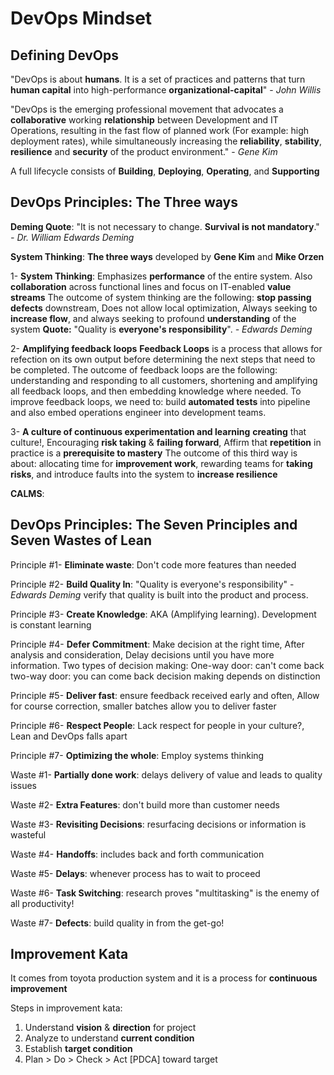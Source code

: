 # DevOps Mindset

## Defining DevOps
"DevOps is about __humans__. It is a set of practices and patterns that turn __human capital__ into high-performance __organizational-capital__" - _John Willis_

"DevOps is the emerging professional movement that advocates a __collaborative__ working __relationship__ between Development and IT Operations, resulting in the fast flow of planned work (For example: high deployment rates), while simultaneously increasing the __reliability__, __stability__, __resilience__ and __security__ of the product environment." - _Gene Kim_

A full lifecycle consists of __Building__, __Deploying__, __Operating__, and __Supporting__

## DevOps Principles: The Three ways
__Deming Quote__: "It is not necessary to change. __Survival is not mandatory__." _- Dr. William Edwards Deming_

__System Thinking__: __The three ways__ developed by __Gene Kim__ and __Mike Orzen__

1- __System Thinking__: Emphasizes __performance__ of the entire system. Also __collaboration__ across functional lines and focus on IT-enabled __value streams__
The outcome of system thinking are the following: __stop passing defects__ downstream, Does not allow local optimization, Always seeking to __increase flow__, and always seeking to profound __understanding__ of the system
__Quote:__ "Quality is __everyone's responsibility__". _- Edwards Deming_

2- __Amplifying feedback loops__
__Feedback Loops__ is a process that allows for refection on its own output before determining the next steps that need to be completed.
The outcome of feedback loops are the following: understanding and responding to all customers, shortening and amplifying all feedback loops, and then embedding knowledge where needed.
To improve feedback loops, we need to: build __automated tests__ into pipeline and also embed operations engineer into development teams.


3- __A culture of continuous experimentation and learning__
__creating__ that culture!, Encouraging __risk taking__ & __failing forward__, Affirm that __repetition__ in practice is a __prerequisite to mastery__
The outcome of this third way is about: allocating time for __improvement work__, rewarding teams for __taking risks__, and introduce faults into the system to __increase resilience__

__CALMS__:

## DevOps Principles: The Seven Principles and Seven Wastes of Lean

Principle #1- __Eliminate waste__: Don't code more features than needed

Principle #2- __Build Quality In__: "Quality is everyone's responsibility" - _Edwards Deming_
verify that quality is built into the product and process.

Principle #3- __Create Knowledge__: AKA (Amplifying learning). Development is constant learning

Principle #4- __Defer Commitment__: Make decision at the right time, After analysis and consideration, Delay decisions until you have more information.
Two types of decision making:
One-way door: can't come back
two-way door: you can come back
decision making depends on distinction 

Principle #5- __Deliver fast__: ensure feedback received early and often, Allow for course correction, smaller batches allow you to deliver faster

Principle #6- __Respect People__: Lack respect for people in your culture?, Lean and DevOps falls apart

Principle #7- __Optimizing the whole__: Employ systems thinking

Waste #1- __Partially done work__: delays delivery of value and leads to quality issues

Waste #2- __Extra Features__: don't build more than customer needs

Waste #3- __Revisiting Decisions__: resurfacing decisions or information is wasteful

Waste #4- __Handoffs__: includes back and forth communication

Waste #5- __Delays__: whenever process has to wait to proceed

Waste #6- __Task Switching__: research proves "multitasking" is the enemy of all productivity!

Waste #7- __Defects__: build quality in from the get-go!

## Improvement Kata

It comes from toyota production system and it is a process for __continuous improvement__

Steps in improvement kata:

1. Understand __vision__ & __direction__ for project
2. Analyze to understand __current condition__
3. Establish __target condition__
4. Plan > Do > Check > Act [PDCA] toward target